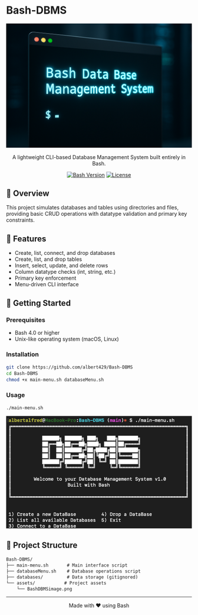 # Bash-DBMS
<div align="center">
  <img src="assets/BashDBMSimage.png" alt="Bash DBMS Logo" width="700"/>
  
  
  
  A lightweight CLI-based Database Management System built entirely in Bash.
  
  [![Bash Version](https://img.shields.io/badge/Bash-4.0%2B-green.svg)](https://www.gnu.org/software/bash/)
  [![License](https://img.shields.io/badge/license-MIT-blue.svg)](LICENSE)
</div>

## 🎯 Overview
This project simulates databases and tables using directories and files, providing basic CRUD operations with datatype validation and primary key constraints.

## 📌 Features
- Create, list, connect, and drop databases
- Create, list, and drop tables
- Insert, select, update, and delete rows
- Column datatype checks (int, string, etc.)
- Primary key enforcement
- Menu-driven CLI interface

## 🚀 Getting Started

### Prerequisites
- Bash 4.0 or higher
- Unix-like operating system (macOS, Linux)

### Installation
```bash
git clone https://github.com/albert429/Bash-DBMS
cd Bash-DBMS
chmod +x main-menu.sh databaseMenu.sh
```

### Usage
```bash
./main-menu.sh
```
<div align="center">
    <img src="assets/cli_ascii.png" alt="Bash DBMS shape" width="700"/>
</div>

## 📁 Project Structure
```
Bash-DBMS/
├── main-menu.sh       # Main interface script
├── databaseMenu.sh    # Database operations script
├── databases/         # Data storage (gitignored)
└── assets/           # Project assets
    └── BashDBMSimage.png
```

---

<div align="center">
  Made with ❤️ using Bash
</div>